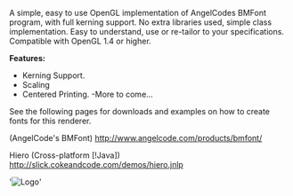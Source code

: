 A simple, easy to use OpenGL implementation of AngelCodes BMFont program, with full kerning support. No extra libraries used, simple class implementation. Easy to understand, use or re-tailor to your specifications. Compatible with OpenGL 1.4 or higher.

**Features:**

  * Kerning Support.
  * Scaling
  * Centered Printing.
-More to come...

See the following pages for downloads and examples on how to create fonts for this renderer.

(AngelCode's BMFont)
http://www.angelcode.com/products/bmfont/

Hiero (Cross-platform [!Java])
http://slick.cokeandcode.com/demos/hiero.jnlp

'<img src='http://bmfontgl.googlecode.com/files/ScreenShot2.png' alt='Logo' />'


